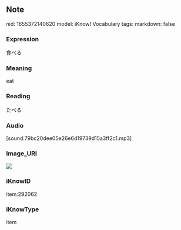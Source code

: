 ## Note
nid: 1655372140620
model: iKnow! Vocabulary
tags: 
markdown: false

### Expression
食べる

### Meaning
eat

### Reading
たべる

### Audio
[sound:79bc20dee05e26e6d19739d15a3ff2c1.mp3]

### Image_URI
<img src="092d463d5ce184a0a4de6734c268ed99.jpg">

### iKnowID
item:292062

### iKnowType
item
